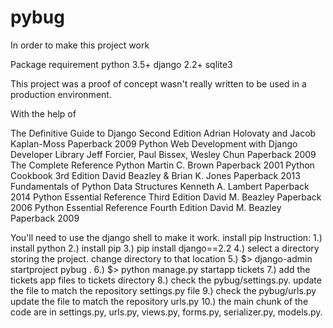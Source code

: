 # pybug

In order to make this project work

Package requirement
python 3.5+
django 2.2+
sqlite3

This project was a proof of concept wasn't really written to be used in a production environment.  

With the help of 

The Definitive Guide to Django Second Edition	Adrian Holovaty and Jacob Kaplan-Moss	Paperback 2009
Python Web Development with Django Developer Library	Jeff Forcier, Paul Bissex, Wesley Chun	Paperback 2009
The Complete Reference Python	Martin C. Brown	Paperback 2001
Python Cookbook 3rd Edition	David Beazley & Brian K. Jones	Paperback 2013
Fundamentals of Python Data Structures	Kenneth A. Lambert	Paperback 2014
Python Essential Reference Third Edition	David M. Beazley	Paperback 2006
Python Essential Reference Fourth Edition	David M. Beazley	Paperback 2009

You'll need to use the django shell to make it work.
install pip
Instruction:
1.) install python
2.) install pip
3.) pip install django==2.2
4.) select a directory storing the project.  change directory to that location
5.) $> django-admin startproject pybug .
6.) $> python manage.py startapp tickets
7.) add the tickets app files to tickets directory
8.) check the pybug/settings.py.  update the file to match the repository settings.py file
9.) check the pybug/urls.py update the file to match the repository urls.py
10.) the main chunk of the code are in settings.py, urls.py, views.py, forms.py, serializer.py, models.py.

